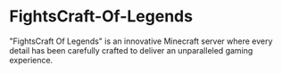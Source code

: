 # FightsCraft-Of-Legends
"FightsCraft Of Legends" is an innovative Minecraft server where every detail has been carefully crafted to deliver an unparalleled gaming experience.
